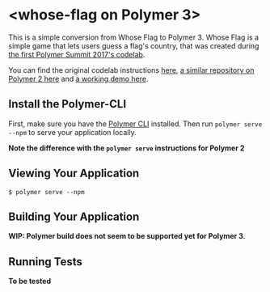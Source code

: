# \<whose-flag on Polymer 3\>

This is a simple conversion from Whose Flag to Polymer 3. Whose Flag is a simple game that lets users guess a flag&#39;s country, that was created during [the first Polymer Summit 2017's codelab](https://codelabs.developers.google.com/polymer-summit-2017).

You can find the original codelab instructions [here](https://codelabs.developers.google.com/codelabs/whose-flag/index.html), [a similar repository on Polymer 2 here](https://github.com/jlengrand/polymer-summit-whose-flag) and [a working demo here](https://polymer-summit-2017-codelab-1.firebaseapp.com/).

## Install the Polymer-CLI

First, make sure you have the [Polymer CLI](https://www.npmjs.com/package/polymer-cli) installed. Then run `polymer serve --npm` to serve your application locally.

__Note the difference with the `polymer serve` instructions for Polymer 2__

## Viewing Your Application

```
$ polymer serve --npm
```

## Building Your Application

**WIP: Polymer build does not seem to be supported yet for Polymer 3.**

## Running Tests

**To be tested**